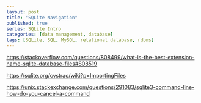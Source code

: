 ```yaml
---
layout: post
title: "SQLite Navigation"
published: true
series: SQLite Intro
categories: [data management, database]
tags: [SQLite, SQL, MySQL, relational database, rdbms]
---
```




https://stackoverflow.com/questions/808499/what-is-the-best-extension-name-sqlite-database-files#808519

https://sqlite.org/cvstrac/wiki?p=ImportingFiles

https://unix.stackexchange.com/questions/291083/sqlite3-command-line-how-do-you-cancel-a-command